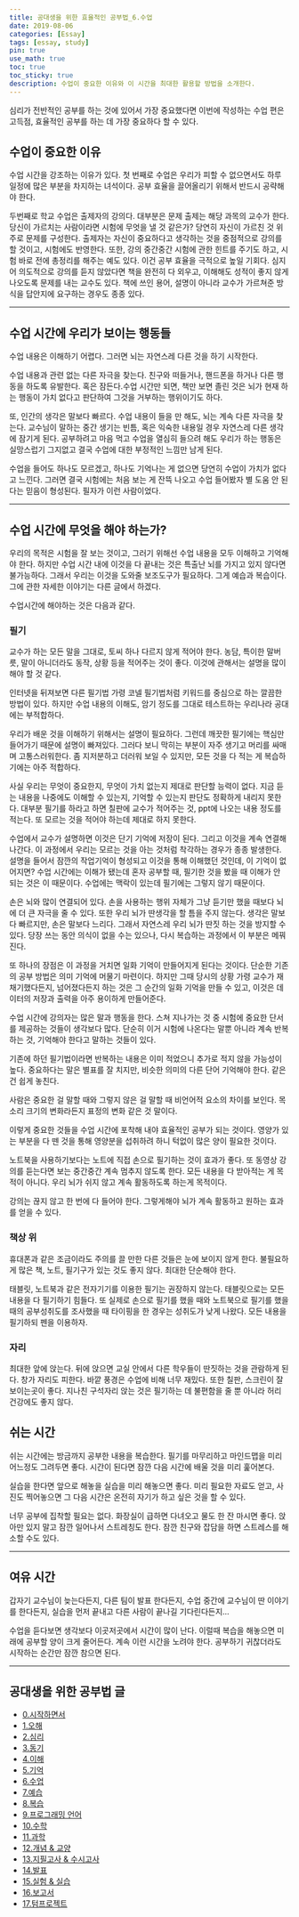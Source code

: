 ```yaml
---
title: 공대생을 위한 효율적인 공부법_6.수업
date: 2019-08-06
categories: [Essay]
tags: [essay, study]
pin: true
use_math: true
toc: true
toc_sticky: true
description: 수업이 중요한 이유와 이 시간을 최대한 활용할 방법을 소개한다.
---
```


심리가 전반적인 공부를 하는 것에 있어서 가장 중요했다면 이번에 작성하는 수업 편은 고득점, 효율적인 공부를 하는 데 가장 중요하다 할 수 있다.

## __수업이 중요한 이유__

수업 시간을 강조하는 이유가 있다. 첫 번째로 수업은 우리가 피할 수 없으면서도 하루 일정에 많은 부분을 차지하는 녀석이다. 공부 효율을 끌어올리기 위해서 반드시 공략해야 한다.

두번째로 학교 수업은 출제자의 강의다. 대부분은 문제 출제는 해당 과목의 교수가 한다. 당신이 가르치는 사람이라면 시험에 무엇을 낼 것 같은가? 당연히 자신이 가르친 것 위주로 문제를 구성한다. 출제자는 자신이 중요하다고 생각하는 것을 중점적으로 강의를 할 것이고, 시험에도 반영한다. 또한, 강의 중간중간 시험에 관한 힌트를 주기도 하고, 시험 바로 전에 총정리를 해주는 예도 있다. 이건 공부 효율을 극적으로 높일 기회다. 심지어 의도적으로 강의를 듣지 않았다면 책을 완전히 다 외우고, 이해해도 성적이 좋지 않게 나오도록 문제를 내는 교수도 있다. 책에 쓰인 용어, 설명이 아니라 교수가 가르쳐준 방식을 답안지에 요구하는 경우도 종종 있다.

***

## __수업 시간에 우리가 보이는 행동들__

수업 내용은 이해하기 어렵다. 그러면 뇌는 자연스레 다른 것을 하기 시작한다.

수업 내용과 관련 없는 다른 자극을 찾는다. 친구와 떠들거나, 핸드폰을 하거나 다른 행동을 하도록 유발한다. 혹은 잠든다.수업 시간만 되면, 책만 보면 졸린 것은 뇌가 현재 하는 행동이 가치 없다고 판단하여 그것을 거부하는 행위이기도 하다.

또, 인간의 생각은 말보다 빠르다. 수업 내용이 들을 만 해도, 뇌는 계속 다른 자극을 찾는다. 교수님이 말하는 중간 생기는 빈틈, 혹은 익숙한 내용일 경우 자연스레 다른 생각에 잠기게 된다. 공부하려고 마음 먹고 수업을 열심히 들으려 해도 우리가 하는 행동은 실망스럽기 그지없고 결국 수업에 대한 부정적인 느낌만 남게 된다.

수업을 들어도 하나도 모르겠고, 하나도 기억나는 게 없으면 당연히 수업이 가치가 없다고 느낀다. 그러면 결국 시험에는 처음 보는 게 잔뜩 나오고 수업 들어봤자 별 도움 안 된다는 믿음이 형성된다. 필자가 이런 사람이었다.

***

## __수업 시간에 무엇을 해야 하는가?__

우리의 목적은 시험을 잘 보는 것이고, 그러기 위해선 수업 내용을 모두 이해하고 기억해야 한다. 하지만 수업 시간 내에 이것을 다 끝내는 것은 특출난 뇌를 가지고 있지 않다면 불가능하다. 그래서 우리는 이것을 도와줄 보조도구가 필요하다. 그게 예습과 복습이다. 그에 관한 자세한 이야기는 다른 글에서 하겠다.

수업시간에 해야하는 것은 다음과 같다.

### __필기__

교수가 하는 모든 말을 그대로, 토씨 하나 다르지 않게 적어야 한다. 농담, 특이한 말버릇, 말이 아니더라도 동작, 상황 등을 적어주는 것이 좋다. 이것에 관해서는 설명을 많이 해야 할 것 같다.

인터넷을 뒤져보면 다른 필기법 가령 코넬 필기법처럼 키워드를 중심으로 하는 깔끔한 방법이 있다. 하지만 수업 내용의 이해도, 암기 정도를 그대로 테스트하는 우리나라 공대에는 부적합하다.

우리가 배운 것을 이해하기 위해서는 설명이 필요하다. 그런데 깨끗한 필기에는 핵심만 들어가기 때문에 설명이 빠져있다. 그러다 보니 막히는 부분이 자주 생기고 머리를 싸매며 고통스러워한다. 좀 지저분하고 더러워 보일 수 있지만, 모든 것을 다 적는 게 복습하기에는 아주 적합하다.

사실 우리는 무엇이 중요한지, 무엇이 가치 없는지 제대로 판단할 능력이 없다. 지금 듣는 내용을 나중에도 이해할 수 있는지, 기억할 수 있는지 판단도 정확하게 내리지 못한다. 대부분 필기를 하라고 하면 칠판에 교수가 적어주는 것, ppt에 나오는 내용 정도를 적는다. 또 모르는 것을 적어야 하는데 제대로 하지 못한다.

수업에서 교수가 설명하면 이것은 단기 기억에 저장이 된다. 그리고 이것을 계속 연결해 나간다. 이 과정에서 우리는 모르는 것을 아는 것처럼 착각하는 경우가 종종 발생한다. 설명을 들어서 잠깐의 작업기억이 형성되고 이것을 통해 이해했던 것인데, 이 기억이 없어지면? 수업 시간에는 이해가 됐는데 혼자 공부할 때, 필기한 것을 봤을 때 이해가 안 되는 것은 이 때문이다. 수업에는 맥락이 있는데 필기에는 그렇지 않기 때문이다.

손은 뇌와 많이 연결되어 있다. 손을 사용하는 행위 자체가 그냥 듣기만 했을 때보다 뇌에 더 큰 자극을 줄 수 있다. 또한 우리 뇌가 딴생각을 할 틈을 주지 않는다. 생각은 말보다 빠르지만, 손은 말보다 느리다. 그래서 자연스레 우리 뇌가 딴짓 하는 것을 방지할 수 있다. 당장 쓰는 동안 의식이 없을 수는 있으나, 다시 복습하는 과정에서 이 부분은 메꿔진다.

또 하나의 장점은 이 과정을 거치면 일화 기억이 만들어지게 된다는 것이다. 단순한 기존의 공부 방법은 의미 기억에 머물기 마련이다. 하지만 그때 당시의 상황 가령 교수가 재채기했다든지, 넘어졌다든지 하는 것은 그 순간의 일화 기억을 만들 수 있고, 이것은 데이터의 저장과 출력을 아주 용이하게 만들어준다.

수업 시간에 강의자는 많은 말과 행동을 한다. 스쳐 지나가는 것 중 시험에 중요한 단서를 제공하는 것들이 생각보다 많다. 단순히 이거 시험에 나온다는 말뿐 아니라 계속 반복하는 것, 기억해야 한다고 말하는 것들이 있다.

기존에 하던 필기법이라면 반복하는 내용은 이미 적었으니 추가로 적지 않을 가능성이 높다. 중요하다는 말은 별표를 잘 치지만, 비슷한 의미의 다른 단어 기억해야 한다. 같은 건 쉽게 놓친다.

사람은 중요한 걸 말할 때와 그렇지 않은 걸 말할 때 비언어적 요소의 차이를 보인다. 목소리 크기의 변화라든지 표정의 변화 같은 것 말이다.

이렇게 중요한 것들을 수업 시간에 포착해 내야 효율적인 공부가 되는 것이다. 영양가 있는 부분을 다 뗀 것을 통해 영양분을 섭취하려 하니 턱없이 많은 양이 필요한 것이다.

노트북을 사용하기보다는 노트에 직접 손으로 필기하는 것이 효과가 좋다. 또 동영상 강의를 듣는다면 보는 중간중간 계속 멈추지 않도록 한다. 모든 내용을 다 받아적는 게 목적이 아니다. 우리 뇌가 쉬지 않고 계속 활동하도록 하는게 목적이다.

강의는 끊지 않고 한 번에 다 들어야 한다. 그렇게해야 뇌가 계속 활동하고 원하는 효과를 얻을 수 있다.

### __책상 위__
  
휴대폰과 같은 조금이라도 주의를 끌 만한 다른 것들은 눈에 보이지 않게 한다. 불필요하게 많은 책, 노트, 필기구가 있는 것도 좋지 않다. 최대한 단순해야 한다.

태블릿, 노트북과 같은 전자기기를 이용한 필기는 권장하지 않는다. 태블릿으로는 모든 내용을 다 필기하기 힘들다. 또 실제로 손으로 필기를 했을 때와 노트북으로 필기를 했을 때의 공부성취도를 조사했을 때 타이핑을 한 경우는 성취도가 낮게 나왔다. 모든 내용을 필기하되 펜을 이용하자.

### __자리__
  
최대한 앞에 앉는다. 뒤에 앉으면 교실 안에서 다른 학우들이 딴짓하는 것을 관람하게 된다. 창가 자리도 피한다. 바깥 풍경은 수업에 비해 너무 재밌다. 또한 칠판, 스크린이 잘 보이는곳이 좋다. 지나친 구석자리 앉는 것은 필기하는 데 불편함을 줄 뿐 아니라 허리 건강에도 좋지 않다.

## __쉬는 시간__

쉬는 시간에는 방금까지 공부한 내용을 복습한다. 필기를 마무리하고 마인드맵을 미리 어느정도 그려두면 좋다. 시간이 된다면 잠깐 다음 시간에 배울 것을 미리 훑어본다.

실습을 한다면 앞으로 해놓을 실습을 미리 해놓으면 좋다. 미리 필요한 자료도 얻고, 사진도 찍어놓으면 그 다음 시간은 온전히 자기가 하고 싶은 것을 할 수 있다.

너무 공부에 집착할 필요는 없다. 화장실이 급하면 다녀오고 물도 한 잔 마시면 좋다. 앉아만 있지 말고 잠깐 일어나서 스트레칭도 한다. 잠깐 친구와 잡담을 하면 스트레스를 해소할 수도 있다.

***

## __여유 시간__

갑자기 교수님이 늦는다든지, 다른 팀이 발표 한다든지, 수업 중간에 교수님이 딴 이야기를 한다든지, 실습을 먼저 끝내고 다른 사람이 끝나길 기다린다든지...

수업을 듣다보면 생각보다 이곳저곳에서 시간이 많이 난다. 이럴때 복습을 해놓으면 미래에 공부할 양이 크게 줄어든다. 계속 이런 시간을 노려야 한다. 공부하기 귀찮더라도 시작하는 순간만 잠깐 참으면 된다.

***

## __공대생을 위한 공부법 글__

- [0.시작하면서](https://chalgx.github.io/essay/HowtoStudyforEngineeringStudent0)
- [1.오해](https://chalgx.github.io/essay/HowtoStudyforEngineeringStudent1)
- [2.심리](https://chalgx.github.io/essay/HowtoStudyforEngineeringStudent2)
- [3.동기](https://chalgx.github.io/essay/HowtoStudyforEngineeringStudent3)
- [4.이해](https://chalgx.github.io/essay/HowtoStudyforEngineeringStudent4)
- [5.기억](https://chalgx.github.io/essay/HowtoStudyforEngineeringStudent5)
- [6.수업](https://chalgx.github.io/essay/HowtoStudyforEngineeringStudent6)
- [7.예습](https://chalgx.github.io/essay/HowtoStudyforEngineeringStudent7)
- [8.복습](https://chalgx.github.io/essay/HowtoStudyforEngineeringStudent8)
- [9.프로그래밍 언어](https://chalgx.github.io/essay/HowtoStudyforEngineeringStudent9)
- [10.수학](https://chalgx.github.io/essay/HowtoStudyforEngineeringStudent10)
- [11.과학](https://chalgx.github.io/essay/HowtoStudyforEngineeringStudent11)
- [12.개념 & 교양](https://chalgx.github.io/essay/HowtoStudyforEngineeringStudent12)
- [13.지필고사 & 수시고사](https://chalgx.github.io/essay/HowtoStudyforEngineeringStudent13)
- [14.발표](https://chalgx.github.io/essay/HowtoStudyforEngineeringStudent14)
- [15.실험 & 실습](https://chalgx.github.io/essay/HowtoStudyforEngineeringStudent15)
- [16.보고서](https://chalgx.github.io/essay/HowtoStudyforEngineeringStudent16)
- [17.텀프로젝트](https://chalgx.github.io/essay/HowtoStudyforEngineeringStudent17)
